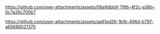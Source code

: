 



https://github.com/user-attachments/assets/08a9dbb9-79fb-4f2c-a36b-0c7a26c700b7



https://github.com/user-attachments/assets/aa61ed26-1b1b-496d-b797-a65686021370

